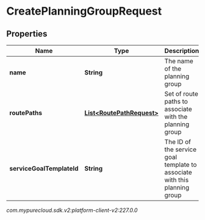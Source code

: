 # CreatePlanningGroupRequest


## Properties

| Name | Type | Description | Notes |
| ------------ | ------------- | ------------- | ------------- |
| **name** | **String** | The name of the planning group |  |
| **routePaths** | [**List&lt;RoutePathRequest&gt;**](RoutePathRequest) | Set of route paths to associate with the planning group |  |
| **serviceGoalTemplateId** | **String** | The ID of the service goal template to associate with this planning group |  |




_com.mypurecloud.sdk.v2:platform-client-v2:227.0.0_
